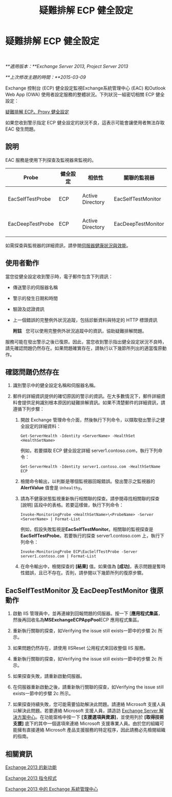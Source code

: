 ﻿---
title: 疑難排解 ECP 健全設定
TOCTitle: 疑難排解 ECP 健全設定
ms:assetid: 0a1cfcd5-585c-4a0a-9d3c-28dc49e16a6c
ms:mtpsurl: https://technet.microsoft.com/zh-tw/library/ms.exch.scom.ecp(v=EXCHG.150)
ms:contentKeyID: 53276395
ms.date: 03/07/2017
mtps_version: v=EXCHG.150
ms.translationtype: MT
---

# 疑難排解 ECP 健全設定

 

_**適用版本：**Exchange Server 2013, Project Server 2013_

_**上次修改主題的時間：**2015-03-09_

Exchange 控制台 (ECP) 健全設定監視Exchange系統管理中心 (EAC) 和Outlook Web App (OWA) 使用者設定服務的整體狀況。下列狀況一組密切相關 ECP 健全設定：

[疑難排解 ECP。Proxy 健全設定](troubleshooting-ecp-proxy-health-set.md)

如果您收到警示指定 ECP 健全設定的狀況不良，這表示可能會讓使用者無法存取 EAC 發生問題。

## 說明

EAC 服務是使用下列探查及監視器來監視的。


<table>
<colgroup>
<col style="width: 25%" />
<col style="width: 25%" />
<col style="width: 25%" />
<col style="width: 25%" />
</colgroup>
<thead>
<tr class="header">
<th>Probe</th>
<th>健全設定</th>
<th>相依性</th>
<th>關聯的監視器</th>
</tr>
</thead>
<tbody>
<tr class="odd">
<td><p>EacSelfTestProbe</p></td>
<td><p>ECP</p></td>
<td><p>Active Directory</p></td>
<td><p>EacSelfTestMonitor</p></td>
</tr>
<tr class="even">
<td><p>EacDeepTestProbe</p></td>
<td><p>ECP</p></td>
<td><p>Active Directory</p></td>
<td><p>EacDeepTestMonitor</p></td>
</tr>
</tbody>
</table>


如需探查與監視器的詳細資訊，請參閱[伺服器健康狀況與效能](https://technet.microsoft.com/zh-tw/library/jj150551\(v=exchg.150\))。

## 使用者動作

當您從健全設定收到警示時，電子郵件包含下列資訊：

  - 傳送警示的伺服器名稱

  - 警示的發生日期和時間

  - 驗證及認證資訊

  - 上一個錯誤的完整例外狀況追蹤，包括診斷資料與特定的 HTTP 標頭資訊
    
    **附註**   您可以使用完整例外狀況追蹤中的資訊，協助疑難排解問題。

服務可能在發出警示之後已復原。因此，當您收到警示指出健全設定狀況不良時，請先確認問題仍然存在。如果問題確實存在，請執行以下幾節所列出的適當復原動作。

## 確認問題仍然存在

1.  識別警示中的健全設定名稱和伺服器名稱。

2.  郵件的詳細資訊提供的確切原因的警示的資訊。在大多數情況下，郵件詳細資料會提供足夠識別根本原因的疑難排解資訊。如果不清楚郵件的詳細資訊，請遵循下列步驟：
    
    1.  開啟 Exchange 管理命令介面，然後執行下列命令，以擷取發出警示之健全設定的詳細資料：
        
            Get-ServerHealth -Identity <ServerName> -HealthSet <HealthSetName>
        
        例如，若要擷取 ECP 健全設定詳細 server1.contoso.com，執行下列命令：
        
            Get-ServerHealth -Identity server1.contoso.com -HealthSetName ECP
    
    2.  檢閱命令輸出，以判斷是哪個監視器回報錯誤。發出警示之監視器的 **AlertValue** 值會是 `Unhealthy`。
    
    3.  請為不健康狀態監視重新執行相關聯的探查。請參閱尋找相關聯的探查 \[說明\] 區段中的表格。若要這樣做，執行下列命令：
        
            Invoke-MonitoringProbe <HealthSetName>\<ProbeName> -Server <ServerName> | Format-List
        
        例如，假設失敗監視是**EacSelfTestMonitor**。相關聯的監視探查是**EacSelfTestProbe**。若要執行的探查 server1.contoso.com 上，執行下列命令：
        
            Invoke-MonitoringProbe ECP\EacSelfTestProbe -Server server1.contoso.com | Format-List
    
    4.  在命令輸出中，檢閱探查的 **\[結果\]** 值。如果值為 **\[成功\]**，表示問題是暫時性錯誤，且已不存在。否則，請參閱以下幾節所列的復原步驟。

## EacSelfTestMonitor 及 EacDeepTestMonitor 復原動作

1.  啟動 IIS 管理員中，並再連線到回報問題的伺服器。按一下 \[**應用程式集區**，然後再回收名為**MSExchangeECPAppPool**ECP 應用程式集區。

2.  重新執行關聯的探查，如Verifying the issue still exists一節中的步驟 2c 所示。

3.  如果問題仍然存在，請使用 IISReset 公用程式來回收整個 IIS 服務。

4.  重新執行關聯的探查，如Verifying the issue still exists一節中的步驟 2c 所示。

5.  如果探查失敗，請重新啟動伺服器。

6.  在伺服器重新啟動之後，請重新執行關聯的探查，如Verifying the issue still exists一節中的步驟 2c 所示。

7.  如果探查持續失敗，您可能需要協助解決此問題。請連絡 Microsoft 支援人員以解決此問題。若要連絡 Microsoft 支援人員，請造訪 [Exchange Server 解決方案中心](https://go.microsoft.com/fwlink/p/?linkid=180809)。在功能窗格中按一下 **\[支援選項與資源\]**，並使用列於 **\[取得技術支援\]** 底下的其中一個選項來連絡 Microsoft 支援專業人員。由於您的組織可能擁有直接連絡 Microsoft 產品支援服務的特定程序，因此請務必先檢閱組織的指南。

## 相關資訊

[Exchange 2013 的新功能](https://technet.microsoft.com/zh-tw/library/jj150540\(v=exchg.150\))

[Exchange 2013 指令程式](https://technet.microsoft.com/zh-tw/library/bb124413\(v=exchg.150\))

[Exchange 2013 中的 Exchange 系統管理中心](https://technet.microsoft.com/zh-tw/library/jj150562\(v=exchg.150\))

